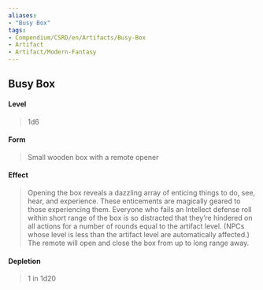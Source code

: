 ```yaml
---
aliases:
- "Busy Box"
tags:
- Compendium/CSRD/en/Artifacts/Busy-Box
- Artifact
- Artifact/Modern-Fantasy
---
```


  
## Busy Box
#### Level 
>1d6
#### Form
> Small wooden box with a remote opener 
#### Effect
> Opening the box reveals a dazzling array of enticing things to do, see, hear, and experience. These enticements are magically geared to those experiencing them. Everyone who fails an Intellect defense roll within short range of the box is so distracted that they’re hindered on all actions for a number of rounds equal to the artifact level. (NPCs whose level is less than the artifact level are automatically affected.) The remote will open and close the box from up to long range away. 
#### Depletion 
>1 in 1d20

